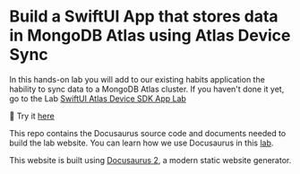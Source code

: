 # Build a SwiftUI App that stores data in MongoDB Atlas using Atlas Device Sync

In this hands-on lab you will add to our existing habits application the hability to sync data to a MongoDB Atlas cluster. If you haven't done it yet, go to the Lab [SwiftUI Atlas Device SDK App Lab](https://mongodb-developer.github.io/swiftui-atlas-device-sdk-app-lab/)

🚀 Try it [here](https://mongodb-developer.github.io/swiftui-atlas-sync-app-workshop/)

This repo contains the Docusaurus source code and documents needed to build the lab website. You can learn how we use Docusaurus in this [lab](https://github.com/mongodb-developer/docusaurus-workshop).

This website is built using [Docusaurus 2](https://docusaurus.io/), a modern static website generator. 

